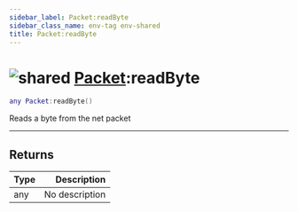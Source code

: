 ```yaml
---
sidebar_label: Packet:readByte
sidebar_class_name: env-tag env-shared
title: Packet:readByte
---
```


# <img src='/img/wiki/shared.png' alt='shared' data-tag='env-tag' /> [Packet](../packet/README.md):readByte

```lua
any Packet:readByte()
```

Reads a byte from the net packet<br/>

-----------------
## Returns

| Type   | Description |
| ------ | ----------: |
| any | No description |
